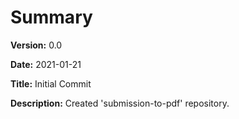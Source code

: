 # Summary

**Version:** 0.0

**Date:** 2021-01-21

**Title:** Initial Commit

**Description:**
Created 'submission-to-pdf' repository.
